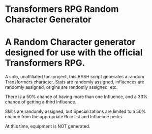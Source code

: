 # Transformers RPG Random Character Generator
A Random Character generator designed for use with the official Transformers RPG.
===
A solo, unaffiliated fan-project, this BASH script generates a random Transformers character.
Stats are randomly assigned, influences are randomly assigned, origins are randomly assigned, etc.

There is a 50% chance of having more than one Influence, and a 33% chance of getting a third Influence.

Skills are randomly assigned, but Specializations are limited to a 50% chance from the appropriate Role list and Influence perks.

At this time, equipment is NOT generated.
